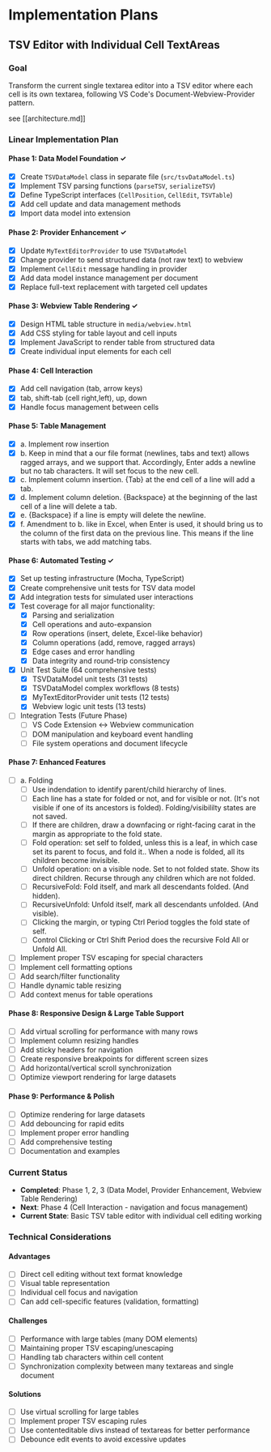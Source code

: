 # Implementation Plans

## TSV Editor with Individual Cell TextAreas

### Goal
Transform the current single textarea editor into a TSV editor where each cell is its own textarea, following VS Code's Document-Webview-Provider pattern.

see [[architecture.md]]

### Linear Implementation Plan

#### Phase 1: Data Model Foundation ✓
- [x] Create `TSVDataModel` class in separate file (`src/tsvDataModel.ts`)
- [x] Implement TSV parsing functions (`parseTSV`, `serializeTSV`)
- [x] Define TypeScript interfaces (`CellPosition`, `CellEdit`, `TSVTable`)
- [x] Add cell update and data management methods
- [x] Import data model into extension

#### Phase 2: Provider Enhancement ✓
- [x] Update `MyTextEditorProvider` to use `TSVDataModel`
- [x] Change provider to send structured data (not raw text) to webview
- [x] Implement `CellEdit` message handling in provider
- [x] Add data model instance management per document
- [x] Replace full-text replacement with targeted cell updates

#### Phase 3: Webview Table Rendering ✓
- [x] Design HTML table structure in `media/webview.html`
- [x] Add CSS styling for table layout and cell inputs
- [x] Implement JavaScript to render table from structured data
- [x] Create individual input elements for each cell

#### Phase 4: Cell Interaction
- [x] Add cell navigation (tab, arrow keys)
- [x] tab, shift-tab (cell right,left), up, down
- [x] Handle focus management between cells

#### Phase 5: Table Management
- [x] a. Implement row insertion
- [x] b. Keep in mind that a our file format (newlines, tabs and text) allows ragged arrays, and we support that.  Accordingly, Enter adds a newline but no tab characters.  It will set focus to the new cell.
- [x] c. Implement column insertion.  {Tab} at the end cell of a line will add a tab.
- [x] d. Implement column deletion.  {Backspace} at the beginning of the last cell of a line will delete a tab.
- [x] e. {Backspace} if a line is empty will delete the newline.
- [x] f. Amendment to b.  like in Excel, when Enter is used, it should bring us to the column of the first data on the previous line.  This means if the line starts with tabs, we add matching tabs.

#### Phase 6: Automated Testing ✓

- [x] Set up testing infrastructure (Mocha, TypeScript)
- [x] Create comprehensive unit tests for TSV data model
- [x] Add integration tests for simulated user interactions
- [x] Test coverage for all major functionality:
  - [x] Parsing and serialization
  - [x] Cell operations and auto-expansion
  - [x] Row operations (insert, delete, Excel-like behavior)
  - [x] Column operations (add, remove, ragged arrays)
  - [x] Edge cases and error handling
  - [x] Data integrity and round-trip consistency
- [x] Unit Test Suite (64 comprehensive tests)
  - [x] TSVDataModel unit tests (31 tests)
  - [x] TSVDataModel complex workflows (8 tests) 
  - [x] MyTextEditorProvider unit tests (12 tests)
  - [x] Webview logic unit tests (13 tests)
- [ ] Integration Tests (Future Phase)
  - [ ] VS Code Extension ↔ Webview communication
  - [ ] DOM manipulation and keyboard event handling
  - [ ] File system operations and document lifecycle

#### Phase 7: Enhanced Features

- [ ] a. Folding
  - [ ] Use indendation to identify parent/child hierarchy of lines.
  - [ ] Each line has a state for folded or not, and for visible or not.  (It's not visible if one of its ancestors is folded).  Folding/visibililty states are not saved.
  - [ ] If there are children, draw a downfacing or right-facing carat in the margin as appropriate to the fold state.
  - [ ] Fold operation: set self to folded, unless this is a leaf, in which case set its parent to focus, and fold it..  When a node is folded, all its children become invisible.
  - [ ] Unfold operation: on a visible node.  Set to not folded state.  Show its direct children.  Recurse through any children which are not folded.
  - [ ] RecursiveFold: Fold itself, and mark all descendants folded.  (And hidden).
  - [ ] RecursiveUnfold: Unfold itself, mark all descendants unfolded. (And visible).
  - [ ] Clicking the margin, or typing Ctrl Period toggles the fold state of self.
  - [ ] Control Clicking or Ctrl Shift Period does the recursive Fold All or Unfold All.

- [ ] Implement proper TSV escaping for special characters
- [ ] Implement cell formatting options
- [ ] Add search/filter functionality
- [ ] Handle dynamic table resizing
- [ ] Add context menus for table operations

#### Phase 8: Responsive Design & Large Table Support

- [ ] Add virtual scrolling for performance with many rows
- [ ] Implement column resizing handles
- [ ] Add sticky headers for navigation
- [ ] Create responsive breakpoints for different screen sizes
- [ ] Add horizontal/vertical scroll synchronization
- [ ] Optimize viewport rendering for large datasets

#### Phase 9: Performance & Polish

- [ ] Optimize rendering for large datasets
- [ ] Add debouncing for rapid edits
- [ ] Implement proper error handling
- [ ] Add comprehensive testing
- [ ] Documentation and examples

### Current Status

- **Completed**: Phase 1, 2, 3 (Data Model, Provider Enhancement, Webview Table Rendering)
- **Next**: Phase 4 (Cell Interaction - navigation and focus management)
- **Current State**: Basic TSV table editor with individual cell editing working

### Technical Considerations

#### Advantages

- [ ] Direct cell editing without text format knowledge
- [ ] Visual table representation
- [ ] Individual cell focus and navigation
- [ ] Can add cell-specific features (validation, formatting)

#### Challenges

- [ ] Performance with large tables (many DOM elements)
- [ ] Maintaining proper TSV escaping/unescaping
- [ ] Handling tab characters within cell content
- [ ] Synchronization complexity between many textareas and single document

#### Solutions

- [ ] Use virtual scrolling for large tables
- [ ] Implement proper TSV escaping rules
- [ ] Use contenteditable divs instead of textareas for better performance
- [ ] Debounce edit events to avoid excessive updates
